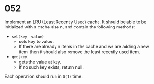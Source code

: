 [_metadata_:difficulty]:-  "Hard"
[_metadata_:asker]:-       "Google"
[_metadata_:tags]:-        "data-structure"

# 052

Implement an LRU (Least Recently Used) cache. It should be able to be initialized with a cache size n, and contain the following methods:

- `set(key, value)`
  - sets key to value.
  - If there are already n items in the cache and we are adding a new item, then it should also remove the least recently used item.
- `get(key)`
  - gets the value at key.
  - If no such key exists, return null.

Each operation should run in `O(1)` time.
